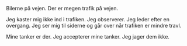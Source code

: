 Bilerne på vejen. Der er megen trafik på vejen.

Jeg kaster mig ikke ind i trafiken.
Jeg observerer.
Jeg leder efter en overgang.
Jeg ser mig til siderne og går over når trafiken er mindre travl.

Mine tanker er der.
Jeg accepterer mine tanker.
Jeg jager dem ikke.

	